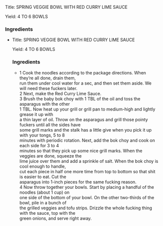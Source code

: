 <!DOCTYPE HTML PUBLIC "-//W3C//DTD HTML 4.0 Transitional//EN">
<html>
  <head>
  <title>SPRING VEGGIE BOWL WITH RED CURRY LIME SAUCE</title><link rel='stylesheet' href='style.css' type='text/css'><meta http-equiv="Content-Style-Stype" content="text/css">
     <meta http-equiv="Content-Type" content="text/html;charset=utf-8">
     </head><body><div class="recipe" itemscope itemtype="http://schema.org/Recipe"><div class='header'><p class="title"><span class="label">Title:</span> <span itemprop="name">SPRING VEGGIE BOWL WITH RED CURRY LIME SAUCE</span></p>
<p class="yields"><span class="label">Yield:</span> <span itemprop="recipeYield">4 TO 6 BOWLS</span></p>
</div><div class="ing"><h3>Ingredients</h3><ul class="ing"><li clas<!DOCTYPE HTML PUBLIC "-//W3C//DTD HTML 4.0 Transitional//EN">
<html>
  <head>
  <title>SPRING VEGGIE BOWL WITH RED CURRY LIME SAUCE</title><link rel='stylesheet' href='style.css' type='text/css'><meta http-equiv="Content-Style-Stype" content="text/css">
     <meta http-equiv="Content-Type" content="text/html;charset=utf-8">
     </head><body><div class="recipe" itemscope itemtype="http://schema.org/Recipe"><div class='header'><p class="title"><span class="label">Title:</span> <span itemprop="name">SPRING VEGGIE BOWL WITH RED CURRY LIME SAUCE</span></p>
<p class="yields"><span class="label">Yield:</span> <span itemprop="recipeYield">4 TO 6 BOWLS</span></p>
</div><div class="ing"><h3>Ingredients</h3><ul class="ing"><li clash3><div itemprop="recipeInstructions"><p>1 Cook the noodles according to the package directions. When they’re all done, drain them,<br>run them under cool water for a sec, and then set them aside. We will need these fuckers later.<br>2 Next, make the Red Curry Lime Sauce.<br>3 Brush the baby bok choy with 1 TBL of the oil and toss the asparagus with the other<br>1 TBL. Now heat up your grill or grill pan to medium-high and lightly grease it up with<br>a thin layer of oil. Throw on the asparagus and grill those pointy fuckers until all the sides have<br>some grill marks and the stalk has a little give when you pick it up with your tongs, 5 to 8<br>minutes with periodic rotation. Next, add the bok choy and cook on each side for 3 to 4<br>minutes so that they pick up some nice grill marks. When the veggies are done, squeeze the<br>lime juice over them and add a sprinkle of salt. When the bok choy is cool enough to handle,<br>cut each piece in half one more time from top to bottom so that shit is easier to eat. Cut the<br>asparagus into 1-inch pieces for the same fucking reason.<br>4 Now throw together your bowls. Start by placing a handful of the noodles (about 1 cup) on<br>one side of the bottom of your bowl. On the other two-thirds of the bowl, pile in a bunch of<br>the grilled veggies and tofu strips. Drizzle the whole fucking thing with the sauce, top with the<br>green onions, and serve right away.</p></div></div></div>

</body>
</html>